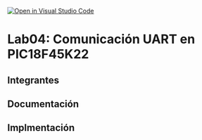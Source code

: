 [![Open in Visual Studio Code](https://classroom.github.com/assets/open-in-vscode-2e0aaae1b6195c2367325f4f02e2d04e9abb55f0b24a779b69b11b9e10269abc.svg)](https://classroom.github.com/online_ide?assignment_repo_id=19508726&assignment_repo_type=AssignmentRepo)
# Lab04: Comunicación UART en PIC18F45K22

## Integrantes


## Documentación


## Implmentación


